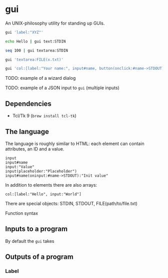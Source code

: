 # gui

An UNIX-philosophy utility for standing up GUIs.

```bash
gui 'label:"XYZ"'
```

```bash
echo Hello | gui text:STDIN
```

```bash
seq 100 | gui textarea:STDIN
```

```bash
gui 'textarea:FILE(x.txt)'
```

```bash
gui 'col:[label:"Your name:", input#name, button(onclick:#name->STDOUT):"Submit"]'
```

TODO: example of a wizard dialog

TODO: example of a JSON input to `gui` (multiple inputs)

## Dependencies

- Tcl/Tk 9 (`brew install tcl-tk`)

## The language

The language is roughly similar to HTML: each element can contain attributes, an
ID and a value.

```
input
input#name
input:"Value"
input(placeholder:"Placeholder")
input#name(oninput:#name->STDOUT):"Init value"
```

In addition to elements there are also arrays:

```
col:[label:"Hello", input:"World"]
```

There are special objects: STDIN, STDOUT, FILE(path/to/file.txt)

Function syntax

## Inputs to a program

By default the `gui` takes

## Outputs of a program

### Label
